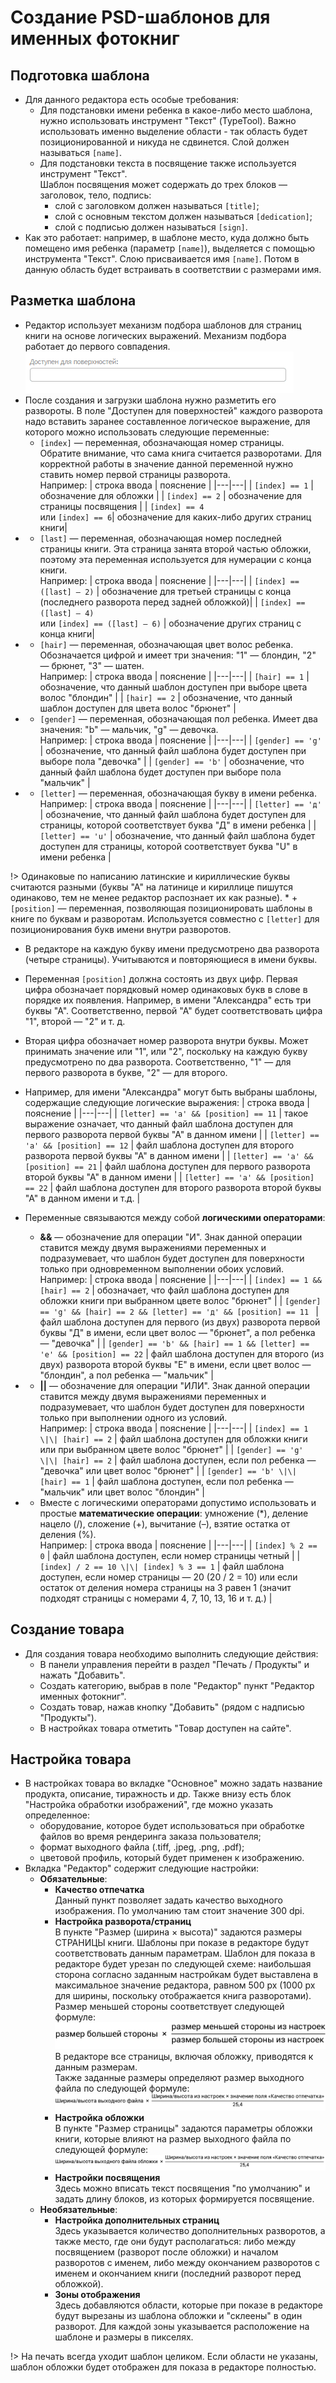 # Создание PSD-шаблонов для именных фотокниг

## Подготовка шаблона
* Для данного редактора есть особые требования:
    + Для подстановки имени ребенка в какое-либо место шаблона, нужно использовать инструмент "Текст" (TypeTool). Важно использовать именно выделение области - так область будет позиционированной и никуда не сдвинется. Слой должен называться `[name]`.
    + Для подстановки текста в посвящение также используется инструмент "Текст".<br>Шаблон посвящения может содержать до трех блоков — заголовок, тело, подпись:
        - слой с заголовком должен называться `[title]`;
        - слой с основным текстом должен называться `[dedication]`;
        - слой с подписью должен называться `[sign]`.
* Как это работает: например, в шаблоне место, куда должно быть помещено имя ребенка (параметр `[name]`), выделяется с помощью инструмента "Текст". Слою присваивается имя `[name]`. Потом в данную область будет встраивать в соответствии с размерами имя.

## Разметка шаблона
* Редактор использует механизм подбора шаблонов для страниц книги на основе логических выражений. Механизм подбора работает до первого совпадения.
![](../_media/design/design31.png ':size=30%')
* После создания и загрузки шаблона нужно разметить его развороты. В поле "Доступен для поверхностей" каждого разворота надо вставить заранее составленное логическое выражение, для которого можно использовать следующие переменные:
    + `[index]` — переменная, обозначающая номер страницы.<br>Обратите внимание, что сама книга считается разворотами. Для корректной работы в значение данной переменной нужно ставить номер первой страницы разворота.<br>Например:
| строка ввода | пояснение |
|---|---|
| `[index] == 1` | обозначение для обложки |
| `[index] == 2` | обозначение для страницы посвящения |
| `[index] == 4`<br>или `[index] == 6`| обозначение для каких-либо других страниц книги|
* 
    + `[last]` — переменная, обозначающая номер последней страницы книги. Эта страница занята второй частью обложки, поэтому эта переменная используется для нумерации с конца книги.<br>Например:
| строка ввода | пояснение |
|---|---|
| `[index] == ([last] – 2)` | обозначение для третьей страницы с конца (последнего разворота перед задней обложкой)|
| `[index] == ([last] – 4)`<br>или `[index] == ([last] – 6)` | обозначение других страниц с конца книги|
* 
    + `[hair]` — переменная, обозначающая цвет волос ребенка. Обозначается цифрой и имеет три значения: "1" — блондин, "2" — брюнет, "3" — шатен.<br>Например:
| строка ввода | пояснение |
|---|---|
| `[hair] == 1` | обозначение, что данный шаблон доступен при выборе цвета волос "блондин" |
| `[hair] == 2` | обозначение, что данный шаблон доступен для цвета волос "брюнет" |
* 
    + `[gender]` — переменная, обозначающая пол ребенка. Имеет два значения: "b" — мальчик, "g" — девочка.<br>Например:
| строка ввода | пояснение |
|---|---|
| `[gender] == 'g'` | обозначение, что данный файл шаблона будет доступен при выборе пола "девочка" |
| `[gender] == 'b'` | обозначение, что данный файл шаблона будет доступен при выборе пола "мальчик" |
* 
    + `[letter]` — переменная, обозначающая букву в имени ребенка.<br>Например:
| строка ввода | пояснение |
|---|---|
| `[letter] == 'д'` | обозначение, что данный файл шаблона будет доступен для страницы, которой соответствует буква "Д" в имени ребенка |
| `[letter] == 'u'` | обозначение, что данный файл шаблона будет доступен для страницы, которой соответствует буква "U" в имени ребенка |

!> Одинаковые по написанию латинские и кириллические буквы считаются разными (буквы "А" на латинице и кириллице пишутся одинаково, тем не менее редактор распознает их как разные).
* 
    + `[position]` — переменная, позволяющая позиционировать шаблоны в книге по буквам и разворотам. Используется совместно с `[letter]` для позиционирования букв имени внутри разворотов.
* В редакторе на каждую букву имени предусмотрено два разворота (четыре страницы). Учитываются и повторяющиеся в имени буквы.
* Переменная `[position]` должна состоять из двух цифр. Первая цифра обозначает порядковый номер одинаковых букв в слове в порядке их появления. Например, в имени "Александра" есть три буквы "А". Соответственно, первой "А" будет соответствовать цифра "1", второй — "2" и т. д.
* Вторая цифра обозначает номер разворота внутри буквы. Может принимать значение или "1", или "2", поскольку на каждую букву предусмотрено по два разворота. Соответственно, "1" — для первого разворота в букве, "2" — для второго.
* Например, для имени "Александра" могут быть выбраны шаблоны, содержащие следующие логические выражения:
| строка ввода | пояснение |
|---|---|
| `[letter] == 'a' && [position] == 11` | такое выражение означает, что данный файл шаблона доступен для первого разворота первой буквы "А" в данном имени |
| `[letter] == 'a' && [position] == 12` | файл шаблона доступен для второго разворота первой буквы "А" в данном имени |
| `[letter] == 'a' && [position] == 21` | файл шаблона доступен для первого разворота второй буквы "А" в данном имени |
| `[letter] == 'a' && [position] == 22` | файл шаблона доступен для второго разворота второй буквы "А" в данном имени и т.д. |

* Переменные связываются между собой __логическими операторами__:
    + __&&__ — обозначение для операции "И". Знак данной операции ставится между двумя выражениями переменных и подразумевает, что шаблон будет доступен для поверхности только при одновременном выполнении обоих условий.<br>Например:
| строка ввода | пояснение |
|---|---|
| `[index] == 1 && [hair] == 2` | обозначает, что файл шаблона доступен для обложки книги при выбранном цвете волос "брюнет" |
| `[gender] == 'g' && [hair] == 2 && [letter] == 'д' && [position] == 11 ` | файл шаблона доступен для первого (из двух) разворота первой буквы "Д" в имени, если цвет волос — "брюнет", а пол ребенка — "девочка" |
| `[gender] == 'b' && [hair] == 1 && [letter] == 'е' && [position] == 22` | файл шаблона доступен для второго (из двух) разворота второй буквы "Е" в имени, если цвет волос — "блондин", а пол ребенка — "мальчик" |
* 
    + __\|\|__ — обозначение для операции "ИЛИ". Знак данной операции ставится между двумя выражениями переменных и подразумевает, что шаблон будет доступен для поверхности только при выполнении одного из условий.<br>Например:
| строка ввода | пояснение |
|---|---|
| `[index] == 1 \|\| [hair] == 2` | файл шаблона доступен для обложки книги или при выбранном цвете волос "брюнет" |
| `[gender] == 'g' \|\| [hair] == 2` | файл шаблона доступен, если пол ребенка — "девочка" или цвет волос "брюнет" |
| `[gender] == 'b' \|\| [hair] == 1` | файл шаблона доступен, если пол ребенка — "мальчик" или цвет волос "блондин" |

* 
    + Вместе с логическими операторами допустимо использовать и простые __математические операции__: умножение (\*), деление нацело (/), сложение (+), вычитание (–), взятие остатка от деления (%).<br>Например:
| строка ввода | пояснение |
|---|---|
| `[index] % 2 == 0` | файл шаблона доступен, если номер страницы четный |
| `[index] / 2 == 10 \|\| [index] % 3 == 1` | файл шаблона доступен, если номер страницы — 20 (20 / 2 = 10) или если остаток от деления номера страницы на 3 равен 1 (значит подходят страницы с номерами 4, 7, 10, 13, 16 и т. д.) |

## Создание товара
* Для создания товара необходимо выполнить следующие действия:
    + В панели управления перейти в раздел "Печать / Продукты" и нажать "Добавить".
    + Создать категорию, выбрав в поле "Редактор" пункт "Редактор именных фотокниг".
    + Создать товар, нажав кнопку "Добавить" (рядом с надписью "Продукты").
    + В настройках товара отметить "Товар доступен на сайте".

## Настройка товара
* В настройках товара во вкладке "Основное" можно задать название продукта, описание, тиражность и др. Также внизу есть блок "Настройка обработки изображений", где можно указать определенное:
    - оборудование, которое будет использоваться при обработке файлов во время рендеринга заказа пользователя;
    - формат выходного файла (.tiff, .jpeg, .png, .pdf);
    - цветовой профиль, который будет применен к изображению.
* Вкладка "Редактор" содержит следующие настройки:
    + __Обязательные__:
        - __Качество отпечатка__  
        Данный пункт позволяет задать качество выходного изображения. По умолчанию там стоит значение 300 dpi.
        - __Настройка разворота/страниц__  
        В пункте "Размер (ширина × высота)" задаются размеры СТРАНИЦЫ книги. Шаблоны при показе в редакторе будут соответствовать данным параметрам.
        Шаблон для показа в редакторе будет урезан по следующей схеме: наибольшая сторона согласно заданным настройкам будет выставлена в максимальное значение редактора, равном 500 px (1000 px для ширины, поскольку отображается книга разворотами).<br>Размер меньшей стороны соответствует следующей формуле:
        ![](../_media/design/design32.png)
        В редакторе все страницы, включая обложку, приводятся к данным размерам.<br>Также заданные размеры определяют размер выходного файла по следующей формуле:
        ![](../_media/design/design33.png)
        - __Настройка обложки__  
        В пункте "Размер страницы" задаются параметры обложки книги, которые влияют на размер выходного файла по следующей формуле:
        ![](../_media/design/design34.png)
        - __Настройки посвящения__  
        Здесь можно вписать текст посвящения "по умолчанию" и задать длину блоков, из которых формируется посвящение.
    + __Необязательные__:
        - __Настройка дополнительных страниц__  
        Здесь указывается количество дополнительных разворотов, а также место, где они будут располагаться: либо между посвящением (разворот после обложки) и началом разворотов с именем, либо между окончанием разворотов с именем и окончанием книги (последний разворот перед обложкой).
        - __Зоны отображения__   
        Здесь добавляются области, которые при показе в редакторе будут вырезаны из шаблона обложки и "склеены" в один разворот. Для каждой зоны указывается расположение на шаблоне и размеры в пикселях.

!> На печать всегда уходит шаблон целиком. Если области не указаны, шаблон обложки будет отображен для показа в редакторе полностью.